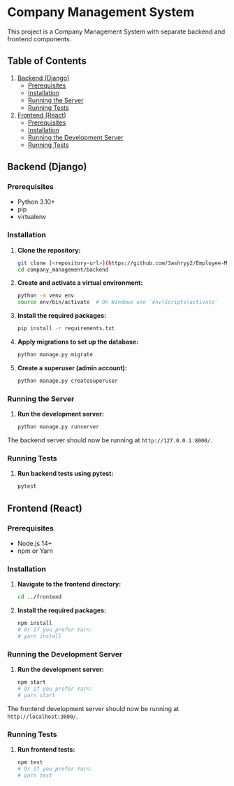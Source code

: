
# Company Management System

This project is a Company Management System with separate backend and frontend components.

## Table of Contents

1. [Backend (Django)](#backend-django)
    - [Prerequisites](#prerequisites)
    - [Installation](#installation)
    - [Running the Server](#running-the-server)
    - [Running Tests](#running-tests)
2. [Frontend (React)](#frontend-react)
    - [Prerequisites](#prerequisites-1)
    - [Installation](#installation-1)
    - [Running the Development Server](#running-the-development-server)
    - [Running Tests](#running-tests-1)


## Backend (Django)

### Prerequisites

- Python 3.10+
- pip
- virtualenv

### Installation

1. **Clone the repository:**

    ```bash
    git clone [<repository-url>](https://github.com/3ashryy2/Employee-Management-System-Full-Stack)
    cd company_management/backend
    ```

2. **Create and activate a virtual environment:**

    ```bash
    python -m venv env
    source env/bin/activate  # On Windows use `env\Scripts\activate`
    ```

3. **Install the required packages:**

    ```bash
    pip install -r requirements.txt
    ```

4. **Apply migrations to set up the database:**

    ```bash
    python manage.py migrate
    ```

5. **Create a superuser (admin account):**

    ```bash
    python manage.py createsuperuser
    ```

### Running the Server

1. **Run the development server:**

    ```bash
    python manage.py runserver
    ```

The backend server should now be running at `http://127.0.0.1:8000/`.

### Running Tests

1. **Run backend tests using pytest:**

    ```bash
    pytest
    ```

## Frontend (React)

### Prerequisites

- Node.js 14+
- npm or Yarn

### Installation

1. **Navigate to the frontend directory:**

    ```bash
    cd ../frontend
    ```

2. **Install the required packages:**

    ```bash
    npm install
    # Or if you prefer Yarn:
    # yarn install
    ```

### Running the Development Server

1. **Run the development server:**

    ```bash
    npm start
    # Or if you prefer Yarn:
    # yarn start
    ```

The frontend development server should now be running at `http://localhost:3000/`.

### Running Tests

1. **Run frontend tests:**

    ```bash
    npm test
    # Or if you prefer Yarn:
    # yarn test
    ```
